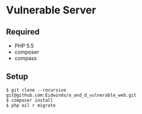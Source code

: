 # Vulnerable Server

## Required

- PHP 5.5
- composer
- compass

## Setup

``` shell
$ git clone --recursive git@github.com:Eidwinds/a_and_d_vulnerable_web.git
$ composer install
$ php oil r migrate
```

